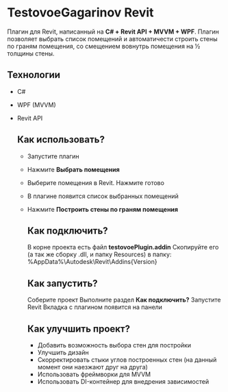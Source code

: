 # TestovoeGagarinov Revit
Плагин для Revit, написанный на **C# + Revit API + MVVM + WPF**. Плагин позволяет выбрать список помещений и автоматичести строить стены по граням помещения, со смещением вовнутрь помещения на ½ толщины стены.

## Технологии
- C#
- WPF (MVVM)
- Revit API

  ## Как использовать?
  - Запустите плагин
  - Нажмите **Выбрать помещения**
  - Выберите помещения в Revit. Нажмите готово
  - В плагине появится список выбранных помещений
  - Нажмите **Построить стены по граням помещения**
 
    ## Как подключить?
    В корне проекта есть файл **testovoePlugin.addin**
    Скопируйте его (а так же сборку .dll, и папку Resources) в папку: %AppData%\Autodesk\Revit\Addins\{Version}

    ## Как запустить?
    Соберите проект
    Выполните раздел **Как подключить?**
    Запустите Revit
    Вкладка с плагином появится на панели

    ## Как улучшить проект?
    - Добавить возможность выбора стен для постройки
    - Улучшить дизайн
    - Скорректировать стыки углов построенных стен (на данный момент они наезжают друг на друга)
    - Использовать фреймворки для MVVM
    - Использовать DI-контейнер для внедрения зависимостей
